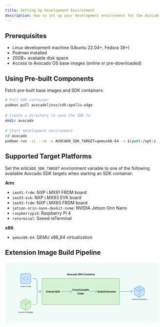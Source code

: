 ```yaml
---
title: Setting Up Development Environment
description: How to set up your development environment for the Avocado SDK.
---
```


## Prerequisites

- Linux development machine (Ubuntu 22.04+, Fedora 39+)
- Podman installed
- 20GB+ available disk space
- Access to Avocado OS base images (online or pre-downloaded)

## Using Pre-built Components

Fetch pre-built base images and SDK containers:

```bash
# Pull SDK container
podman pull avocadolinux/sdk:apollo-edge

# Create a directory to save the SDK to
mkdir avocado

# Start development environment
cd avocado
podman run -it --rm -e AVOCADO_SDK_TARGET=qemux86-64 -v $(pwd):/opt:z --entrypoint entrypoint.sh avocadolinux/sdk:apollo-edge /bin/bash
```

## Supported Target Platforms

Set the `AVOCADO_SDK_TARGET` environment variable to one of the following available Avocado SDK targets when starting an SDK container:

**Arm**:
- `imx91-frdm`: NXP i.MX91 FRDM board
- `imx93-evk`: NXP i.MX93 EVK board
- `imx93-frdm`: NXP i.MX93 FRDM board
- `jetson-orin-nano-devkit-nvme`: NVIDIA Jetson Orin Nano
- `raspberrypi4`: Raspberry Pi 4
- `reterminal`: Seeed reTerminal

**x86**:
- `qemux86-64`: QEMU x86_64 virtualization

## Extension Image Build Pipeline

![Extension Image Build Pipeline](../sdk-container.png)
